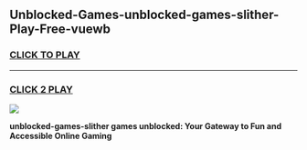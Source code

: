 
## Unblocked-Games-unblocked-games-slither-Play-Free-vuewb
<h3>
<a href="https://premium76.site?title=unblocked-games-slither&ref=18A">CLICK TO PLAY</a></h3>
<hr>

<h3>
<a href="https://premium76.site?title=unblocked-games-slither&ref=18A">CLICK 2 PLAY</a>
  
</h3>

<a href="https://premium76.site?title=unblocked-games-slither&ref=18A"><img src="https://clearcache.store/games.png"></a>


**unblocked-games-slither games unblocked: Your Gateway to Fun and Accessible Online Gaming**
